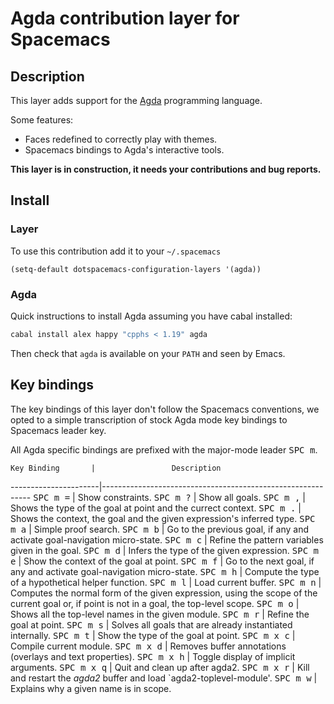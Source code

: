 # Agda contribution layer for Spacemacs

## Description

This layer adds support for the [Agda][] programming language.

Some features:
- Faces redefined to correctly play with themes.
- Spacemacs bindings to Agda's interactive tools.

**This layer is in construction, it needs your contributions and bug reports.**

## Install

### Layer

To use this contribution add it to your `~/.spacemacs`

```elisp
(setq-default dotspacemacs-configuration-layers '(agda))
```

### Agda

Quick instructions to install Agda assuming you have cabal installed:

```sh
cabal install alex happy "cpphs < 1.19" agda
```

Then check that `agda` is available on your `PATH` and seen by Emacs.

## Key bindings

The key bindings of this layer don't follow the Spacemacs conventions,
we opted to a simple transcription of stock Agda mode key bindings to
Spacemacs leader key.

All Agda specific bindings are prefixed with the major-mode leader
<kbd>SPC m</kbd>.

    Key Binding       |                 Description
----------------------|------------------------------------------------------------
<kbd>SPC m =</kbd>    | Show constraints.
<kbd>SPC m ?</kbd>    | Show all goals.
<kbd>SPC m ,</kbd>    | Shows the type of the goal at point and the currect context.
<kbd>SPC m .</kbd>    | Shows the context, the goal and the given expression's inferred type.
<kbd>SPC m a</kbd>    | Simple proof search.
<kbd>SPC m b</kbd>    | Go to the previous goal, if any and activate goal-navigation micro-state.
<kbd>SPC m c</kbd>    | Refine the pattern variables given in the goal.
<kbd>SPC m d</kbd>    | Infers the type of the given expression.
<kbd>SPC m e</kbd>    | Show the context of the goal at point.
<kbd>SPC m f</kbd>    | Go to the next goal, if any and activate goal-navigation micro-state.
<kbd>SPC m h</kbd>    | Compute the type of a hypothetical helper function.
<kbd>SPC m l</kbd>    | Load current buffer.
<kbd>SPC m n</kbd>    | Computes the normal form of the given expression, using the scope of the current goal or, if point is not in a goal, the top-level scope.
<kbd>SPC m o</kbd>    | Shows all the top-level names in the given module.
<kbd>SPC m r</kbd>    | Refine the goal at point.
<kbd>SPC m s</kbd>    | Solves all goals that are already instantiated internally.
<kbd>SPC m t</kbd>    | Show the type of the goal at point.
<kbd>SPC m x c</kbd>  | Compile current module.
<kbd>SPC m x d</kbd>  | Removes buffer annotations (overlays and text properties).
<kbd>SPC m x h</kbd>  | Toggle display of implicit arguments.
<kbd>SPC m x q</kbd>  | Quit and clean up after agda2.
<kbd>SPC m x r</kbd>  | Kill and restart the *agda2* buffer and load `agda2-toplevel-module'.
<kbd>SPC m w</kbd>    | Explains why a given name is in scope.

[Agda]: http://wiki.portal.chalmers.se/agda/pmwiki.php
